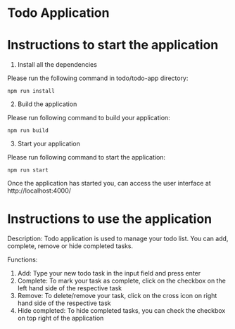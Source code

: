 # Todo Application

# Instructions to start the application

1. Install all the dependencies

Please run the following command in todo/todo-app directory:
```
npm run install
```

2. Build the application

Please run following command to build your application:
```
npm run build
```
3. Start your application

Please run following command to start the application:
```
npm run start
```
Once the application has started you, can access the user interface at http://localhost:4000/

# Instructions to use the application

Description: Todo application is used to manage your todo list. You can add, complete, remove or hide completed tasks.

Functions:
1. Add: Type your new todo task in the input field and press enter
2. Complete: To mark your task as complete, click on the checkbox on the left hand side of the respective task
3. Remove: To delete/remove your task, click on the cross icon on right hand side of the respective task
4. Hide completed: To hide completed tasks, you can check the checkbox on top right of the application

